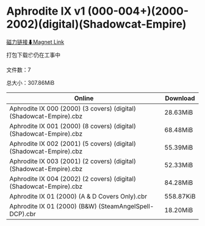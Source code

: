 # Aphrodite IX v1 (000-004+)(2000-2002)(digital)(Shadowcat-Empire)

[磁力链接⬇Magnet Link](magnet:?xt=urn:btih:a128b4cacdb5cdee2b9d97ab35d7e078522d50a2&dn=Aphrodite%20IX%20v1%20%28000-004%2B%29%282000-2002%29%28digital%29%28Shadowcat-Empire%29)

打包下载📦仍在工事中

文件数：7

总大小：307.86MiB

Online | Download
--- | ---
Aphrodite IX 000 (2000) (3 covers) (digital) (Shadowcat-Empire).cbz | 28.63MiB
Aphrodite IX 001 (2000) (8 covers) (digital) (Shadowcat-Empire).cbz | 68.48MiB
Aphrodite IX 002 (2001) (5 covers) (digital) (Shadowcat-Empire).cbz | 55.39MiB
Aphrodite IX 003 (2001) (2 covers) (digital) (Shadowcat-Empire).cbz | 52.33MiB
Aphrodite IX 004 (2002) (2 covers) (digital) (Shadowcat-Empire).cbz | 84.28MiB
Aphrodite IX 01 (2000) (A & D Covers Only).cbr | 558.87KiB
Aphrodite IX 01 (2000) (B&W) (SteamAngelSpell-DCP).cbr | 18.20MiB